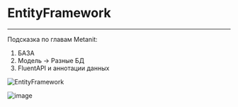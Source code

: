 # EntityFramework
---
Подсказка по главам Metanit:
1. БАЗА
2. Модель -> Разные БД
3. FluentAPI и аннотации данных

![EntityFramework](https://github.com/VladHardAndSoftWare/EntityFramework/assets/42782084/76f0a711-38e8-4109-937b-d192f252ea7f)

![image](https://github.com/VladHardAndSoftWare/EntityFramework/assets/42782084/e90fa040-6845-4bae-93fc-b8483af9b4d3)

